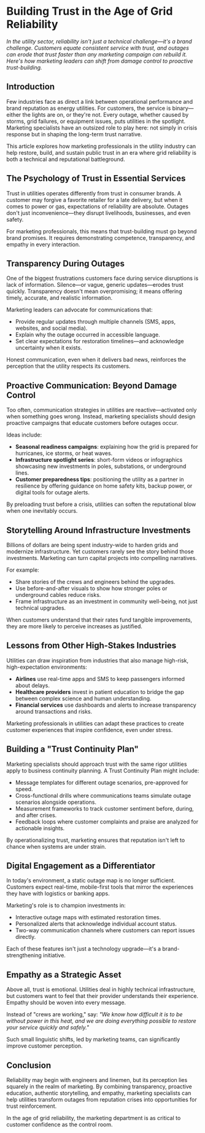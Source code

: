 # Building Trust in the Age of Grid Reliability

*In the utility sector, reliability isn't just a technical challenge—it's a brand challenge. Customers equate consistent service with trust, and outages can erode that trust faster than any marketing campaign can rebuild it. Here's how marketing leaders can shift from damage control to proactive trust-building.*

## Introduction

Few industries face as direct a link between operational performance and brand reputation as energy utilities. For customers, the service is binary—either the lights are on, or they're not. Every outage, whether caused by storms, grid failures, or equipment issues, puts utilities in the spotlight. Marketing specialists have an outsized role to play here: not simply in crisis response but in shaping the long-term trust narrative.

This article explores how marketing professionals in the utility industry can help restore, build, and sustain public trust in an era where grid reliability is both a technical and reputational battleground.

## The Psychology of Trust in Essential Services

Trust in utilities operates differently from trust in consumer brands. A customer may forgive a favorite retailer for a late delivery, but when it comes to power or gas, expectations of reliability are absolute. Outages don't just inconvenience—they disrupt livelihoods, businesses, and even safety.

For marketing professionals, this means that trust-building must go beyond brand promises. It requires demonstrating competence, transparency, and empathy in every interaction.

## Transparency During Outages

One of the biggest frustrations customers face during service disruptions is lack of information. Silence—or vague, generic updates—erodes trust quickly. Transparency doesn't mean overpromising; it means offering timely, accurate, and realistic information.

Marketing leaders can advocate for communications that:

- Provide regular updates through multiple channels (SMS, apps, websites, and social media).
- Explain why the outage occurred in accessible language.
- Set clear expectations for restoration timelines—and acknowledge uncertainty when it exists.

Honest communication, even when it delivers bad news, reinforces the perception that the utility respects its customers.

## Proactive Communication: Beyond Damage Control

Too often, communication strategies in utilities are reactive—activated only when something goes wrong. Instead, marketing specialists should design proactive campaigns that educate customers before outages occur.

Ideas include:

- **Seasonal readiness campaigns**: explaining how the grid is prepared for hurricanes, ice storms, or heat waves.
- **Infrastructure spotlight series**: short-form videos or infographics showcasing new investments in poles, substations, or underground lines.
- **Customer preparedness tips**: positioning the utility as a partner in resilience by offering guidance on home safety kits, backup power, or digital tools for outage alerts.

By preloading trust before a crisis, utilities can soften the reputational blow when one inevitably occurs.

## Storytelling Around Infrastructure Investments

Billions of dollars are being spent industry-wide to harden grids and modernize infrastructure. Yet customers rarely see the story behind those investments. Marketing can turn capital projects into compelling narratives.

For example:

- Share stories of the crews and engineers behind the upgrades.
- Use before-and-after visuals to show how stronger poles or underground cables reduce risks.
- Frame infrastructure as an investment in community well-being, not just technical upgrades.

When customers understand that their rates fund tangible improvements, they are more likely to perceive increases as justified.

## Lessons from Other High-Stakes Industries

Utilities can draw inspiration from industries that also manage high-risk, high-expectation environments:

- **Airlines** use real-time apps and SMS to keep passengers informed about delays.
- **Healthcare providers** invest in patient education to bridge the gap between complex science and human understanding.
- **Financial services** use dashboards and alerts to increase transparency around transactions and risks.

Marketing professionals in utilities can adapt these practices to create customer experiences that inspire confidence, even under stress.

## Building a "Trust Continuity Plan"

Marketing specialists should approach trust with the same rigor utilities apply to business continuity planning. A Trust Continuity Plan might include:

- Message templates for different outage scenarios, pre-approved for speed.
- Cross-functional drills where communications teams simulate outage scenarios alongside operations.
- Measurement frameworks to track customer sentiment before, during, and after crises.
- Feedback loops where customer complaints and praise are analyzed for actionable insights.

By operationalizing trust, marketing ensures that reputation isn't left to chance when systems are under strain.

## Digital Engagement as a Differentiator

In today's environment, a static outage map is no longer sufficient. Customers expect real-time, mobile-first tools that mirror the experiences they have with logistics or banking apps.

Marketing's role is to champion investments in:

- Interactive outage maps with estimated restoration times.
- Personalized alerts that acknowledge individual account status.
- Two-way communication channels where customers can report issues directly.

Each of these features isn't just a technology upgrade—it's a brand-strengthening initiative.

## Empathy as a Strategic Asset

Above all, trust is emotional. Utilities deal in highly technical infrastructure, but customers want to feel that their provider understands their experience. Empathy should be woven into every message.

Instead of "crews are working," say:
*"We know how difficult it is to be without power in this heat, and we are doing everything possible to restore your service quickly and safely."*

Such small linguistic shifts, led by marketing teams, can significantly improve customer perception.

## Conclusion

Reliability may begin with engineers and linemen, but its perception lies squarely in the realm of marketing. By combining transparency, proactive education, authentic storytelling, and empathy, marketing specialists can help utilities transform outages from reputation crises into opportunities for trust reinforcement.

In the age of grid reliability, the marketing department is as critical to customer confidence as the control room.